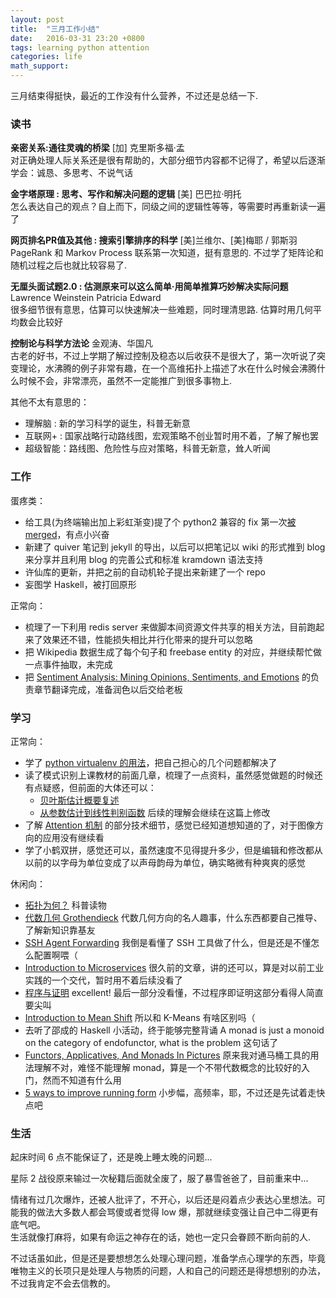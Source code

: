 ```yaml
---
layout: post
title:  "三月工作小结"
date:   2016-03-31 23:20 +0800
tags: learning python attention 
categories: life
math_support: 
---
```


三月结束得挺快，最近的工作没有什么营养，不过还是总结一下.

### 读书

**亲密关系:通往灵魂的桥梁**  [加] 克里斯多福·孟  
对正确处理人际关系还是很有帮助的，大部分细节内容都不记得了，希望以后逐渐学会：诚恳、多思考、不说气话

**金字塔原理 : 思考、写作和解决问题的逻辑** [美] 巴巴拉·明托  
怎么表达自己的观点？自上而下，同级之间的逻辑性等等，等需要时再重新读一遍了

**网页排名PR值及其他 : 搜索引擎排序的科学** [美]兰维尔、[美]梅耶 / 郭斯羽  
PageRank 和 Markov Process 联系第一次知道，挺有意思的. 不过学了矩阵论和随机过程之后也就比较容易了.

**无厘头面试题2.0 : 估测原来可以这么简单·用简单推算巧妙解决实际问题** Lawrence Weinstein Patricia Edward  
很多细节很有意思，估算可以快速解决一些难题，同时理清思路. 估算时用几何平均数会比较好

**控制论与科学方法论** 金观涛、华国凡  
古老的好书，不过上学期了解过控制及稳态以后收获不是很大了，第一次听说了突变理论，水沸腾的例子非常有趣，在一个高维拓扑上描述了水在什么时候会沸腾什么时候不会，非常漂亮，虽然不一定能推广到很多事物上.

其他不太有意思的：

- 理解脑 : 新的学习科学的诞生，科普无新意
- 互联网+ : 国家战略行动路线图，宏观策略不创业暂时用不着，了解了解也罢
- 超级智能：路线图、危险性与应对策略，科普无新意，耸人听闻

### 工作

蛋疼类：

- 给工具(为终端输出加上彩虹渐变)提了个 python2 兼容的 fix 第一次[被 merged](https://github.com/tehmaze/lolcat/commits?author=zxteloiv)，有点小兴奋
- 新建了 quiver 笔记到 jekyll 的导出，以后可以把笔记以 wiki 的形式推到 blog 来分享并且利用 blog 的完善公式和标准 kramdown 语法支持
- 许仙库的更新，并把之前的自动机轮子提出来新建了一个 repo
- 妄图学 Haskell，被打回原形

正常向：

- 梳理了一下利用 redis server 来做脚本间资源文件共享的相关方法，目前跑起来了效果还不错，性能损失相比并行化带来的提升可以忽略
- 把 Wikipedia 数据生成了每个句子和 freebase entity 的对应，并继续帮忙做一点事件抽取，未完成
- 把 [Sentiment Analysis: Mining Opinions, Sentiments, and Emotions](https://book.douban.com/subject/26358294/) 的负责章节翻译完成，准备润色以后交给老板

### 学习

正常向：

- 学了 [python virtualenv 的用法](http://libzx.so/main/learning/2016/03/13/best-practice-for-virtualenv-and-git-repos.html)，把自己担心的几个问题都解决了
- 读了模式识别上课教材的前面几章，梳理了一点资料，虽然感觉做题的时候还有点疑惑，但前面的大体还可以：
    - [贝叶斯估计概要复述](http://libzx.so/chn/learning/2016/03/17/bayesian-estimation-outline.html)
    - [从参数估计到线性判别函数](http://libzx.so/chn/learning/2016/03/27/from-estimator-to-linear-discriminant.html) 后续的理解会继续在这篇上修改
- 了解 [Attention 机制](http://libzx.so/main/learning/2016/03/04/attention-reparaphrase.html) 的部分技术细节，感觉已经知道想知道的了，对于图像方向的应用没有继续看
- 学了小鹤双拼，感觉还可以，虽然速度不见得提升多少，但是编辑和修改都从以前的以字母为单位变成了以声母韵母为单位，确实略微有种爽爽的感觉

休闲向：

- [拓扑为何？](http://mp.weixin.qq.com/s?__biz=MzAwNTA5NTYxOA%3D%3D&idx=1&mid=402524062&scene=0&sn=8c115221d60a270ebb69e9e59e4f969f) 科普读物
- [代数几何 Grothendieck](http://www.teachblog.net/poincare/archive/2007/07/30/6616.html) 代数几何方向的名人趣事，什么东西都要自己推导、了解新知识靠基友
- [SSH Agent Forwarding](http://www.unixwiz.net/techtips/ssh-agent-forwarding.html) 我倒是看懂了 SSH 工具做了什么，但是还是不懂怎么配置啊喂（
- [Introduction to Microservices](https://www.nginx.com/blog/introduction-to-microservices/) 很久前的文章，讲的还可以，算是对以前工业实践的一个交代，暂时用不着后续没看了
- [程序与证明](https://web.archive.org/web/20141024034853/http://www.soimort.org/posts/168) excellent! 最后一部分没看懂，不过程序即证明这部分看得人简直要尖叫
- [Introduction to Mean Shift](https://saravananthirumuruganathan.wordpress.com/2010/04/01/introduction-to-mean-shift-algorithm/) 所以和 K-Means 有啥区别吗（
- 去听了邵成的 Haskell 小活动，终于能够完整背诵 A monad is just a monoid on the category of endofunctor, what is the problem 这句话了
- [Functors, Applicatives, And Monads In Pictures](http://adit.io/posts/2013-04-17-functors,_applicatives,_and_monads_in_pictures.html) 原来我对通马桶工具的用法理解不对，难怪不能理解 monad，算是一个不带代数概念的比较好的入门，然而不知道有什么用
- [5 ways to improve running form](http://www.newbalance.com/article?id=3871) 小步幅，高频率，耶，不过还是先试着走快点吧

### 生活

起床时间 6 点不能保证了，还是晚上睡太晚的问题...

星际 2 战役原来输过一次秘籍后面就全废了，服了暴雪爸爸了，目前重来中...

情绪有过几次爆炸，还被人批评了，不开心，以后还是闷着点少表达心里想法。可能我的做法大多数人都会骂傻或者觉得 low 爆，那就继续变强让自己中二得更有底气吧。  
生活就像打麻将，如果有命运之神存在的话，她也一定只会眷顾不断向前的人.

不过话虽如此，但是还是要想想怎么处理心理问题，准备学点心理学的东西，毕竟唯物主义的长项只是处理人与物质的问题，人和自己的问题还是得想想别的办法，不过我肯定不会去信教的。

